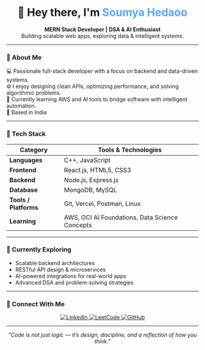 <!-- Soumya Hedaoo | GitHub Profile README -->

<h1 align="center">👋 Hey there, I'm <span style="color:#58a6ff;">Soumya Hedaoo</span></h1>

<p align="center">
  <strong>MERN Stack Developer | DSA & AI Enthusiast</strong><br>
  Building scalable web apps, exploring data & intelligent systems.
</p>

---

### 🧠 About Me  
💻 Passionate full-stack developer with a focus on backend and data-driven systems.  
⚙️ I enjoy designing clean APIs, optimizing performance, and solving algorithmic problems.  
🌱 Currently learning AWS and AI tools to bridge software with intelligent automation.  
📍 Based in India  

---

### 🧩 Tech Stack

| Category | Tools & Technologies |
|-----------|----------------------|
| **Languages** | C++, JavaScript |
| **Frontend** | React.js, HTML5, CSS3 |
| **Backend** | Node.js, Express.js |
| **Database** | MongoDB, MySQL |
| **Tools / Platforms** | Git, Vercel, Postman, Linux |
| **Learning** | AWS, OCI AI Foundations, Data Science Concepts |

---

### 🚀 Currently Exploring
- Scalable backend architectures  
- RESTful API design & microservices  
- AI-powered integrations for real-world apps  
- Advanced DSA and problem-solving strategies  

---

### 🔗 Connect With Me
<p align="center">
  <a href="https://linkedin.com/in/soumyahedaoo" target="_blank">
    <img src="https://img.shields.io/badge/LinkedIn-0A66C2?style=for-the-badge&logo=linkedin&logoColor=white" alt="LinkedIn"/>
  </a>
  <a href="https://leetcode.com/soumyahedaoo" target="_blank">
    <img src="https://img.shields.io/badge/LeetCode-F89F1B?style=for-the-badge&logo=leetcode&logoColor=white" alt="LeetCode"/>
  </a>
  <a href="https://github.com/soumyahedaoo?tab=repositories" target="_blank">
    <img src="https://img.shields.io/badge/GitHub-181717?style=for-the-badge&logo=github&logoColor=white" alt="GitHub"/>
  </a>
</p>

---

<p align="center">
  <em>“Code is not just logic — it’s design, discipline, and a reflection of how you think.”</em>
</p>
